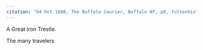 ```yaml
---
citation: "04 Oct 1888, The Buffalo Courier, Buffalo NY, p8, fultonhistory.com"
---
```

A Great Iron Trestle. 

The many travelers
